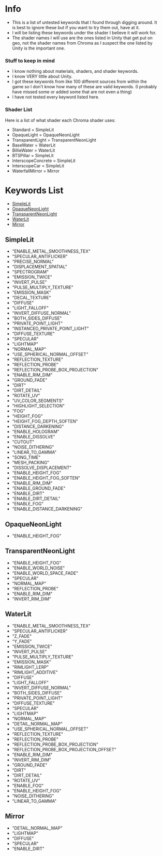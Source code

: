 # Info
- This is a list of untested keywords that I found through digging around. It is best to ignore these but if you want to try them out, have at it.
- I will be listing these keywords under the shader I believe it will work for.
- The shader names I will use are the ones listed in Unity that get put on geo, not the shader names from Chroma as I suspect the one listed by Unity is the important one.

### Stuff to keep in mind
- I know nothing about materials, shaders, and shader keywords.
- I know VERY little about Unity.
- I got these keywords from like 100 different sources from within the game so I don't know how many of these are valid keywords. (I probably have missed some or added some that are not even a thing)
- I have not tested every keyword listed here.

### Shader List
Here is a list of what shader each Chroma shader uses:
- Standard = SimpleLit
- OpaqueLight = OpaqueNeonLight
- TransparentLight = TransparentNeonLight
- BaseWater = WaterLit
- BillieWater = WaterLit
- BTSPillar = SimpleLit
- InterscopeConcrete = SimpleLit
- InterscopeCar = SimpleLit
- WaterfallMirror = Mirror

# Keywords List
- [SimpleLit](README.md#SimpleLit)
- [OpaqueNeonLight](README.md#OpaqueNeonLight)
- [TransparentNeonLight](README.md#TransparentNeonLight)
- [WaterLit](README.md#WaterLit)
- [Mirror](README.md#Mirror)


## SimpleLit
- "ENABLE_METAL_SMOOTHNESS_TEX"
- "SPECULAR_ANTIFLICKER"
- "PRECISE_NORMAL"
- "DISPLACEMENT_SPATIAL"
- "SPECTROGRAM"
- "EMISSION_TWICE"
- "INVERT_PULSE"
- "PULSE_MULTIPLY_TEXTURE"
- "EMISSION_MASK"
- "DECAL_TEXTURE"
- "DIFFUSE"
- "LIGHT_FALLOFF"
- "INVERT_DIFFUSE_NORMAL"
- "BOTH_SIDES_DIFFUSE"
- "PRIVATE_POINT_LIGHT"
- "INSTANCED_PRIVATE_POINT_LIGHT"
- "DIFFUSE_TEXTURE"
- "SPECULAR"
- "LIGHTMAP"
- "NORMAL_MAP"
- "USE_SPHERICAL_NORMAL_OFFSET"
- "REFLECTION_TEXTURE"
- "REFLECTION_PROBE"
- "REFLECTION_PROBE_BOX_PROJECTION"
- "ENABLE_RIM_DIM"
- "GROUND_FADE"
- "DIRT"
- "DIRT_DETAIL"
- "ROTATE_UV"
- "UV_COLOR_SEGMENTS"
- "HIGHLIGHT_SELECTION"
- "FOG"
- "HEIGHT_FOG"
- "HEIGHT_FOG_DEPTH_SOFTEN"
- "DISTANCE_DARKENING"
- "ENABLE_HOLOGRAM"
- "ENABLE_DISSOLVE"
- "CUTOUT"
- "NOISE_DITHERING"
- "LINEAR_TO_GAMMA"
- "SONG_TIME"
- "MESH_PACKING"
- "DISSOLVE_DISPLACEMENT"
- "ENABLE_HEIGHT_FOG"
- "ENABLE_HEIGHT_FOG_SOFTEN"
- "ENABLE_RIM_DIM"
- "ENABLE_GROUND_FADE"
- "ENABLE_DIRT"
- "ENABLE_DIRT_DETAIL"
- "ENABLE_FOG"
- "ENABLE_DISTANCE_DARKENING"

## OpaqueNeonLight
- "ENABLE_HEIGHT_FOG"

## TransparentNeonLight
- "ENABLE_HEIGHT_FOG"
- "ENABLE_WORLD_NOISE"
- "ENABLE_WORLD_SPACE_FADE"
- "SPECULAR"
- "NORMAL_MAP"
- "REFLECTION_PROBE"
- "ENABLE_RIM_DIM"
- "INVERT_RIM_DIM"

## WaterLit
- "ENABLE_METAL_SMOOTHNESS_TEX"
- "SPECULAR_ANTIFLICKER"
- "Z_FADE"
- "Y_FADE"
- "EMISSION_TWICE"
- "INVERT_PULSE"
- "PULSE_MULTIPLY_TEXTURE"
- "EMISSION_MASK"
- "RIMLIGHT_LERP"
- "RIMLIGHT_ADDITIVE"
- "DIFFUSE"
- "LIGHT_FALLOFF"
- "INVERT_DIFFUSE_NORMAL"
- "BOTH_SIDES_DIFFUSE"
- "PRIVATE_POINT_LIGHT"
- "DIFFUSE_TEXTURE"
- "SPECULAR"
- "LIGHTMAP"
- "NORMAL_MAP"
- "DETAIL_NORMAL_MAP"
- "USE_SPHERICAL_NORMAL_OFFSET"
- "REFLECTION_TEXTURE"
- "REFLECTION_PROBE"
- "REFLECTION_PROBE_BOX_PROJECTION"
- "REFLECTION_PROBE_BOX_PROJECTION_OFFSET"
- "ENABLE_RIM_DIM"
- "INVERT_RIM_DIM"
- "GROUND_FADE"
- "DIRT"
- "DIRT_DETAIL"
- "ROTATE_UV"
- "ENABLE_FOG"
- "ENABLE_HEIGHT_FOG"
- "NOISE_DITHERING"
- "LINEAR_TO_GAMMA"

## Mirror
- "DETAIL_NORMAL_MAP"
- "LIGHTMAP"
- "DIFFUSE"
- "SPECULAR"
- "ENABLE_DIRT"
